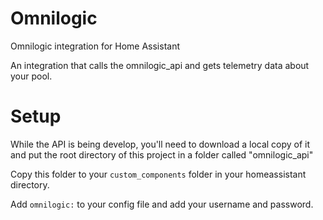 # Omnilogic
Omnilogic integration for Home Assistant

An integration that calls the omnilogic_api and gets telemetry data about your pool.

# Setup
While the API is being develop, you'll need to download a local copy of it and put the root directory of this project in a folder called "omnilogic_api"

Copy this folder to your ```custom_components``` folder in your homeassistant directory.

Add ```omnilogic:``` to your config file and add your username and password.

